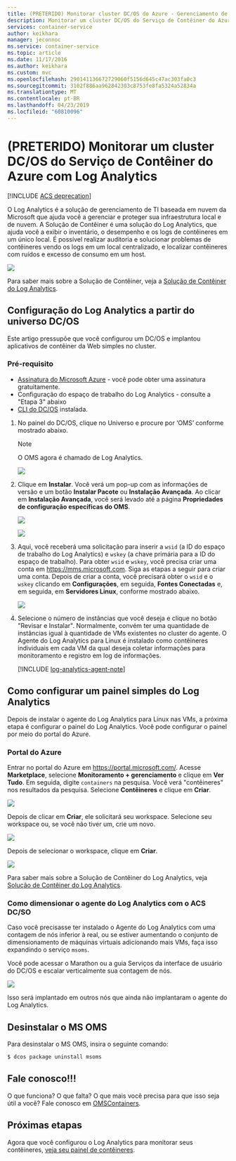 ```yaml
---
title: (PRETERIDO) Monitorar cluster DC/OS do Azure - Gerenciamento de Operações
description: Monitorar um cluster DC/OS do Serviço de Contêiner do Azure com Log Analytics.
services: container-service
author: keikhara
manager: jeconnoc
ms.service: container-service
ms.topic: article
ms.date: 11/17/2016
ms.author: keikhara
ms.custom: mvc
ms.openlocfilehash: 290141136672729060f5156d645c47ac303fa0c3
ms.sourcegitcommit: 3102f886aa962842303c8753fe8fa5324a52834a
ms.translationtype: MT
ms.contentlocale: pt-BR
ms.lasthandoff: 04/23/2019
ms.locfileid: "60810096"
---
```

# <a name="deprecated-monitor-an-azure-container-service-dcos-cluster-with-log-analytics"></a>(PRETERIDO) Monitorar um cluster DC/OS do Serviço de Contêiner do Azure com Log Analytics

[!INCLUDE [ACS deprecation](../../../includes/container-service-deprecation.md)]

O Log Analytics é a solução de gerenciamento de TI baseada em nuvem da Microsoft que ajuda você a gerenciar e proteger sua infraestrutura local e de nuvem. A Solução de Contêiner é uma solução do Log Analytics, que ajuda você a exibir o inventário, o desempenho e os logs de contêineres em um único local. É possível realizar auditoria e solucionar problemas de contêineres vendo os logs em um local centralizado, e localizar contêineres com ruídos e excesso de consumo em um host.

![](media/container-service-monitoring-oms/image1.png)

Para saber mais sobre a Solução de Contêiner, veja a [Solução de Contêiner do Log Analytics](../../azure-monitor/insights/containers.md).

## <a name="setting-up-log-analytics-from-the-dcos-universe"></a>Configuração do Log Analytics a partir do universo DC/OS


Este artigo pressupõe que você configurou um DC/OS e implantou aplicativos de contêiner da Web simples no cluster.

### <a name="pre-requisite"></a>Pré-requisito
- [Assinatura do Microsoft Azure](https://azure.microsoft.com/free/) - você pode obter uma assinatura gratuitamente.  
- Configuração do espaço de trabalho do Log Analytics - consulte a "Etapa 3" abaixo
- [CLI do DC/OS](https://docs.mesosphere.com/1.12/cli) instalada.

1. No painel do DC/OS, clique no Universo e procure por ‘OMS’ conforme mostrado abaixo.

   >[!NOTE]
   >O OMS agora é chamado de Log Analytics.

   ![](media/container-service-monitoring-oms/image2.png)

2. Clique em **Instalar**. Você verá um pop-up com as informações de versão e um botão **Instalar Pacote** ou **Instalação Avançada**. Ao clicar em **Instalação Avançada**, você será levado até a página **Propriedades de configuração específicas do OMS**.

   ![](media/container-service-monitoring-oms/image3.png)

   ![](media/container-service-monitoring-oms/image4.png)

3. Aqui, você receberá uma solicitação para inserir a `wsid` (a ID do espaço de trabalho do Log Analytics) e `wskey` (a chave primária para a ID do espaço de trabalho). Para obter `wsid` e `wskey`, você precisa criar uma conta em <https://mms.microsoft.com>.
   Siga as etapas a seguir para criar uma conta. Depois de criar a conta, você precisará obter o `wsid` e o `wskey` clicando em **Configurações**, em seguida, **Fontes Conectadas** e, em seguida, em **Servidores Linux**, conforme mostrado abaixo.

   ![](media/container-service-monitoring-oms/image5.png)

4. Selecione o número de instâncias que você deseja e clique no botão "Revisar e Instalar". Normalmente, convém ter uma quantidade de instâncias igual à quantidade de VMs existentes no cluster do agente. O Agente do Log Analytics para Linux é instalado como contêineres individuais em cada VM da qual deseja coletar informações para monitoramento e registro em log de informações.

   [!INCLUDE [log-analytics-agent-note](../../../includes/log-analytics-agent-note.md)] 

## <a name="setting-up-a-simple-log-analytics-dashboard"></a>Como configurar um painel simples do Log Analytics

Depois de instalar o agente do Log Analytics para Linux nas VMs, a próxima etapa é configurar o painel do Log Analytics. Você pode configurar o painel por meio do portal do Azure.

### <a name="azure-portal"></a>Portal do Azure 

Entrar no portal do Azure em <https://portal.microsoft.com/>. Acesse **Marketplace**, selecione **Monitoramento + gerenciamento** e clique em **Ver Tudo**. Em seguida, digite `containers` na pesquisa. Você verá "contêineres" nos resultados da pesquisa. Selecione **Contêineres** e clique em **Criar**.

![](media/container-service-monitoring-oms/image9.png)

Depois de clicar em **Criar**, ele solicitará seu workspace. Selecione seu workspace ou, se você não tiver um, crie um novo.

![](media/container-service-monitoring-oms/image10.PNG)

Depois de selecionar o workspace, clique em **Criar**.

![](media/container-service-monitoring-oms/image11.png)

Para saber mais sobre a Solução de Contêiner do Log Analytics, veja [Solução de Contêiner do Log Analytics](../../azure-monitor/insights/containers.md).

### <a name="how-to-scale-log-analytics-agent-with-acs-dcos"></a>Como dimensionar o agente do Log Analytics com o ACS DC/SO 

Caso você precisasse ter instalado o Agente do Log Analytics com uma contagem de nós inferior à real, ou se estiver aumentando o conjunto de dimensionamento de máquinas virtuais adicionando mais VMs, faça isso expandindo o serviço `msoms`.

Você pode acessar o Marathon ou a guia Serviços da interface de usuário do DC/OS e escalar verticalmente sua contagem de nós.

![](media/container-service-monitoring-oms/image12.PNG)

Isso será implantado em outros nós que ainda não implantaram o agente do Log Analytics.

## <a name="uninstall-ms-oms"></a>Desinstalar o MS OMS

Para desinstalar o MS OMS, insira o seguinte comando:

```bash
$ dcos package uninstall msoms
```

## <a name="let-us-know"></a>Fale conosco!!!
O que funciona? O que falta? O que mais você precisa para que isso seja útil a você? Fale conosco em <a href="mailto:OMSContainers@microsoft.com">OMSContainers</a>.

## <a name="next-steps"></a>Próximas etapas

 Agora que você configurou o Log Analytics para monitorar seus contêineres, [veja seu painel de contêineres](../../azure-monitor/insights/containers.md).
